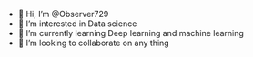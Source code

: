 - 👋 Hi, I’m @Observer729
- 👀 I’m interested in Data science 
- 🌱 I’m currently learning Deep learning and machine learning
- 💞️ I’m looking to collaborate on any thing

